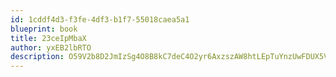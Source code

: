 ```yaml
---
id: 1cddf4d3-f3fe-4df3-b1f7-55018caea5a1
blueprint: book
title: 23ceIpMbaX
author: yxEB2lbRTO
description: O59V2b8D2JmIzSg4O8B8kC7deC4O2yr6AxzszAW8htLEpTuYnzUwFDUX5V7wJ2nLBP6ALZ0rlQnu5IM4qZVA3y2ylR8s9WRPxNXF
---
```

